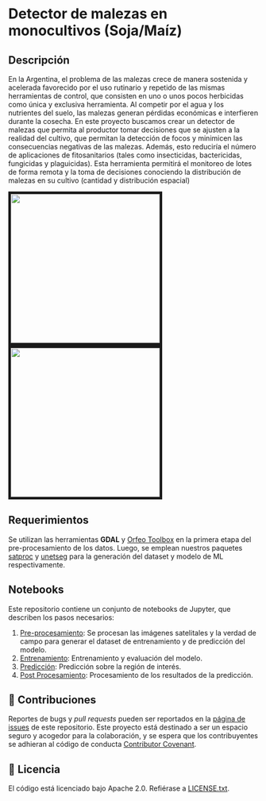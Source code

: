 # Detector de malezas en monocultivos (Soja/Maíz)

## Descripción

En la Argentina, el problema de las malezas crece de manera sostenida y acelerada favorecido por el uso rutinario y repetido de las mismas herramientas de control, que consisten en uno o unos pocos herbicidas como única y exclusiva herramienta. Al competir por el agua y los nutrientes del suelo, las malezas generan pérdidas económicas e interfieren durante la cosecha. En este proyecto buscamos crear un detector de malezas que permita al productor tomar decisiones que se ajusten a la realidad del cultivo, que permitan la detección de focos y minimicen las consecuencias negativas de las malezas. Además, esto reduciría el número de aplicaciones de fitosanitarios (tales como insecticidas, bactericidas, fungicidas y plaguicidas). Esta herramienta permitirá el monitoreo de lotes de forma remota y la toma de decisiones conociendo la distribución de malezas en su cultivo (cantidad y distribución espacial)
<div><img src="https://mundoagro.cl/wp-content/uploads/2024/01/3.jpg" border="5px solid red" height="300" caption="Detecciones de malezas y cultivos mediante el uso del modelo Yolo-V4" ><img src="https://avgust.com.co/wp-content/uploads/2020/02/dji-4204801_1280-1080x675.jpg" border="5px solid red" height="300" caption="Detecciones de malezas y cultivos mediante el uso del modelo Yolo-V4" ></div>






## Requerimientos

Se utilizan las herramientas **GDAL** y [Orfeo Toolbox](https://www.orfeo-toolbox.org/) en la primera etapa del pre-procesamiento de los datos. Luego, se emplean nuestros paquetes [satproc](https://github.com/dymaxionlabs/satproc) y [unetseg](https://github.com/dymaxionlabs/satproc) para la generación del dataset y modelo de ML respectivamente.

## Notebooks

Este repositorio contiene un conjunto de notebooks de Jupyter, que describen los pasos necesarios:

1. [Pre-procesamiento](notebooks/1_Preprocesamiento.ipynb): Se procesan las imágenes satelitales y la verdad de campo para generar el dataset de entrenamiento y de predicción del modelo.
2. [Entrenamiento](notebooks/2_Entrenamiento.ipynb): Entrenamiento y evaluación del modelo.
3. [Predicción](notebooks/3_Prediccion.ipynb): Predicción sobre la región de interés.
4. [Post Procesamiento](notebooks/4_Post-procesamiento.ipynb): Procesamiento de los resultados de la predicción.

## :handshake: Contribuciones

Reportes de bugs y *pull requests* pueden ser reportados en la [página de issues](https://github.com/dymaxionlabs/basurales) de este repositorio. Este proyecto está destinado a ser un espacio seguro y acogedor para la colaboración, y se espera que los contribuyentes se adhieran al código de conducta [Contributor
Covenant](http://contributor-covenant.org).

## :page_facing_up: Licencia

El código está licenciado bajo Apache 2.0. Refiérase a [LICENSE.txt](LICENSE.txt).
